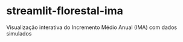 # streamlit-florestal-ima
Visualização interativa do Incremento Médio Anual (IMA) com dados simulados
